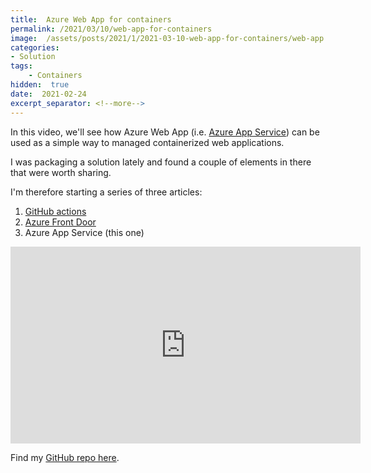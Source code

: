 ```yaml
---
title:  Azure Web App for containers
permalink: /2021/03/10/web-app-for-containers
image:  /assets/posts/2021/1/2021-03-10-web-app-for-containers/web-app.png
categories:
- Solution
tags:
    - Containers
hidden:  true
date:  2021-02-24
excerpt_separator: <!--more-->
---
```

In this video, we'll see how Azure Web App (i.e. [Azure App Service](https://docs.microsoft.com/en-us/azure/app-service/overview)) can be used as a simple way to managed containerized web applications.

I was packaging a solution lately and found a couple of elements in there that were worth sharing.

I'm therefore starting a series of three articles:

1. [GitHub actions](/2021/02/24/github-actions-on-a-real-application)
1. [Azure Front Door](/2021/03/03/front-door-in-front-of-web-apps)
1. Azure App Service (this one)

<!--more-->

<iframe width="560" height="315" src="https://www.youtube.com/embed/E3ahZg1ADLQ" frameborder="0" allow="accelerometer; autoplay; clipboard-write; encrypted-media; gyroscope; picture-in-picture" allowfullscreen></iframe>

Find my [GitHub repo here](https://github.com/vplauzon/GramParser/).